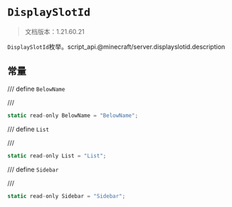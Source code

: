 # `DisplaySlotId`

> 文档版本：1.21.60.21

`DisplaySlotId`枚举。script_api.@minecraft/server.displayslotid.description

## 常量

/// define
`BelowName`


///

```js
static read-only BelowName = "BelowName";
```


/// define
`List`


///

```js
static read-only List = "List";
```


/// define
`Sidebar`


///

```js
static read-only Sidebar = "Sidebar";
```


